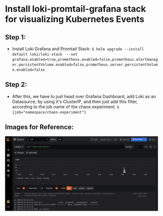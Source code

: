 # Install loki-promtail-grafana stack for visualizing Kubernetes Events


## Step 1:

- Install Loki Grafana and Promtail Stack:
    `$ helm upgrade --install default loki/loki-stack  --set grafana.enabled=true,prometheus.enabled=false,prometheus.alertmanager.persistentVolume.enabled=false,prometheus.server.persistentVolume.enabled=false`

## Step 2:

- After this, we have to just head over Grafana Dashboard, add Loki as an Datasource, by using it's ClusterIP, and then just add this filter, according to the job name of the chaos experiment.
    `$ {job="namespace/chaos-experiment"}`


## Images for Reference:

![](https://github.com/litmuschaos/chaos-observability/blob/master/images/loki-basic-joblogs.png)